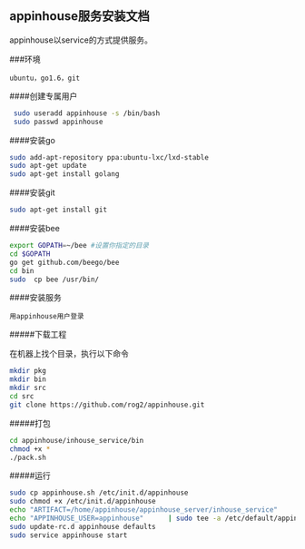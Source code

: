## appinhouse服务安装文档

appinhouse以service的方式提供服务。

###环境

`ubuntu，go1.6，git`

####创建专属用户
```bash
 sudo useradd appinhouse -s /bin/bash
 sudo passwd appinhouse
 ```
####安装go
```bash
sudo add-apt-repository ppa:ubuntu-lxc/lxd-stable
sudo apt-get update
sudo apt-get install golang
```
####安装git

```bash
sudo apt-get install git
```

####安装bee

```bash
export GOPATH=~/bee #设置你指定的目录
cd $GOPATH
go get github.com/beego/bee
cd bin
sudo  cp bee /usr/bin/
```

####安装服务

`用appinhouse用户登录`

#####下载工程

在机器上找个目录，执行以下命令

```bash
mkdir pkg
mkdir bin
mkdir src
cd src
git clone https://github.com/rog2/appinhouse.git
```
#####打包

```bash
cd appinhouse/inhouse_service/bin
chmod +x *
./pack.sh
```
#####运行

```bash
sudo cp appinhouse.sh /etc/init.d/appinhouse
sudo chmod +x /etc/init.d/appinhouse
echo "ARTIFACT=/home/appinhouse/appinhouse_server/inhouse_service"       | sudo tee -a /etc/default/appinhouse
echo "APPINHOUSE_USER=appinhouse"      | sudo tee -a /etc/default/appinhouse
sudo update-rc.d appinhouse defaults
sudo service appinhouse start
```

